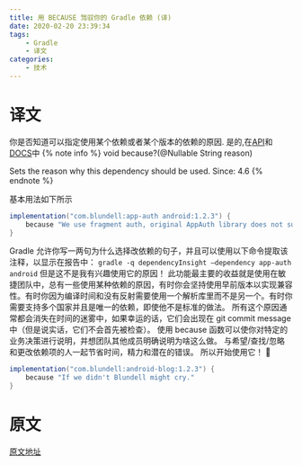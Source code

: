 ```yaml
---
title: 用 BECAUSE 驾驭你的 Gradle 依赖 (译)
date: 2020-02-20 23:39:34
tags:
    - Gradle
    - 译文
categories:
    - 技术
---
```

# 译文
你是否知道可以指定使用某个依赖或者某个版本的依赖的原因.
是的,在[API](https://docs.gradle.org/current/javadoc/org/gradle/api/artifacts/Dependency.html#because-java.lang.String-)和[DOCS](https://docs.gradle.org/current/userguide/declaring_dependencies.html#sec:documenting-dependencies)中
{% note info %}
void because?(@Nullable String reason)

Sets the reason why this dependency should be used.
Since:
4.6
{% endnote %}
<!-- more -->
基本用法如下所示
``` groovy
implementation("com.blundell:app-auth android:1.2.3") {
    because "We use fragment auth, original AppAuth library does not support this feature."
}
```
Gradle 允许你写一两句为什么选择改依赖的句子，并且可以使用以下命令提取该注释，以显示在报告中：
`gradle -q dependencyInsight –dependency app-auth android`
但是这不是我有兴趣使用它的原因！
此功能最主要的收益就是使用在敏捷团队中，总有一些使用某种依赖的原因，有时你会坚持使用早前版本以实现兼容性。有时你因为编译时间和没有反射需要使用一个解析库里而不是另一个。有时你需要支持多个国家并且是唯一的依赖，即使他不是标准的做法。
所有这个原因通常都会消失在时间的迷雾中，如果幸运的话，它们会出现在 git commit message 中（但是说实话，它们不会首先被检查）。
使用 because 函数可以使你对特定的业务决策进行说明，并想团队其他成员明确说明为啥这么做。 与希望/查找/忽略和更改依赖项的人一起节省时间，精力和潜在的错误。
所以开始使用它！ 🙂
``` groovy
implementation("com.blundell:android-blog:1.2.3") {
    because "If we didn't Blundell might cry."
}
```
# 原文
[原文地址](https://blog.blundellapps.co.uk/tame-your-gradle-dependencies-just-because/3)